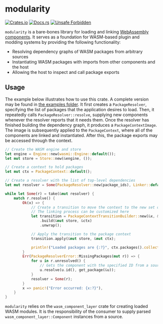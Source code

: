 # modularity

[![Crates.io](https://img.shields.io/crates/v/modularity.svg)](https://crates.io/crates/modularity)
[![Docs.rs](https://docs.rs/modularity/badge.svg)](https://docs.rs/modularity)
[![Unsafe Forbidden](https://img.shields.io/badge/unsafe-forbidden-success.svg)](https://github.com/rust-secure-code/safety-dance/)

`modularity` is a bare-bones library for loading and linking [WebAssembly components](https://github.com/WebAssembly/component-model).
It serves as a foundation for WASM-based plugin and modding systems by providing the following functionality:

- Resolving dependency graphs of WASM packages from arbitrary sources
- Instantiating WASM packages with imports from other components and the host
- Allowing the host to inspect and call package exports

## Usage

The example below illustrates how to use this crate. A complete version may be found in [the examples folder](examples/).
It first creates a `PackageResolver`, specifying the list of packages that the application desires to load.
Then, it repeatedly calls `PackageResolver::resolve`, supplying new components whenever the resolver reports that it needs them.
Once the resolver has finished building the dependency graph, it produces a `PackageContextImage`. The image is subsequently applied
to the `PackageContext`, where all of the components are linked and instantiated. After this, the package exports may be accessed through the context.

```rust
// Create the WASM engine and store
let engine = Engine::new(wasmi::Engine::default());
let mut store = Store::new(&engine, ());

// Create a context to hold packages
let mut ctx = PackageContext::default();

// Create a resolver with the list of top-level dependencies
let mut resolver = Some(PackageResolver::new(package_ids), Linker::default());

while let Some(r) = take(&mut resolver) {
    match r.resolve() {
        Ok(x) => {
            // Create a transition to move the context to the new set of packages
            // The linking process can be customized here
            let transition = PackageContextTransitionBuilder::new(&x, &ctx)
                .build(&mut store, &ctx)
                .unwrap();

            // Apply the transition to the package context
            transition.apply(&mut store, &mut ctx);

            println!("Loaded packages are {:?}", ctx.packages().collect::<Vec<_>>());
        }
        Err(PackageResolverError::MissingPackages(mut r)) => {
            for u in r.unresolved() {
                // Gets the component with the specified ID from a source
                u.resolve(u.id(), get_package(&u));
            }
            resolver = Some(r);
        }
        x => panic!("Error occurred: {x:?}"),
    }
}
```

`modularity` relies on the `wasm_component_layer` crate for creating loaded WASM modules. It is the
responsibility of the consumer to supply parsed `wasm_component_layer::Component` instances from a source.